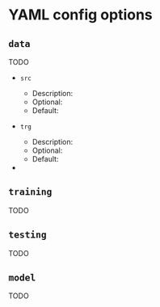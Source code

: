 # YAML config options

## `data`
TODO


* `src`
  * Description:
  * Optional:
  * Default:
* `trg`
  * Description:
  * Optional:
  * Default:

* 

## `training`
TODO

## `testing`
TODO

## `model`
TODO

